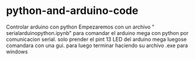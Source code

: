 # python-and-arduino-code
Controlar arduino con python
Empezaremos con un archivo " serialarduinopython.ipynb" para comandar el arduino mega con python por comunicacion serial.
solo prender el pint 13 LED del arduino mega
luegose comandara con una gui.
para luego terminar haciendo su archivo .exe para windows
